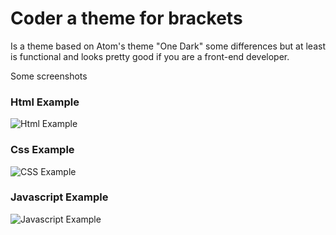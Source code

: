 # Coder a theme for brackets

Is a theme based on Atom's theme "One Dark" some differences but at least is functional and looks pretty good if you are a front-end developer.

Some screenshots

### Html Example

![Html Example](https://raw.githubusercontent.com/ivangrimaldo/coder-theme/master/html-example.png)

### Css Example

![CSS Example](https://raw.githubusercontent.com/ivangrimaldo/coder-theme/master/css-example.png)

### Javascript Example

![Javascript Example](https://raw.githubusercontent.com/ivangrimaldo/coder-theme/master/js-example.png)

